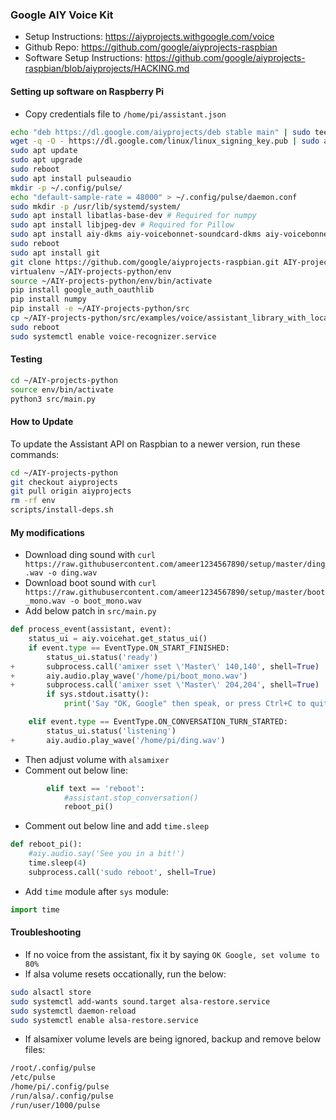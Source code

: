 ### Google AIY Voice Kit
* Setup Instructions: https://aiyprojects.withgoogle.com/voice
* Github Repo: https://github.com/google/aiyprojects-raspbian
* Software Setup Instructions: https://github.com/google/aiyprojects-raspbian/blob/aiyprojects/HACKING.md

#### Setting up software on Raspberry Pi
* Copy credentials file to `/home/pi/assistant.json`
```bash
echo "deb https://dl.google.com/aiyprojects/deb stable main" | sudo tee -a /etc/apt/sources.list.d/aiyprojects.list
wget -q -O - https://dl.google.com/linux/linux_signing_key.pub | sudo apt-key add -
sudo apt update
sudo apt upgrade
sudo reboot
sudo apt install pulseaudio
mkdir -p ~/.config/pulse/
echo "default-sample-rate = 48000" > ~/.config/pulse/daemon.conf
sudo mkdir -p /usr/lib/systemd/system/
sudo apt install libatlas-base-dev # Required for numpy
sudo apt install libjpeg-dev # Required for Pillow
sudo apt install aiy-dkms aiy-voicebonnet-soundcard-dkms aiy-voicebonnet-routes
sudo reboot
sudo apt install git
git clone https://github.com/google/aiyprojects-raspbian.git AIY-projects-python
virtualenv ~/AIY-projects-python/env
source ~/AIY-projects-python/env/bin/activate
pip install google_auth_oauthlib
pip install numpy
pip install -e ~/AIY-projects-python/src
cp ~/AIY-projects-python/src/examples/voice/assistant_library_with_local_commands_demo.py ~/AIY-projects-python/src/main.py
sudo reboot
sudo systemctl enable voice-recognizer.service
```

#### Testing
```bash
cd ~/AIY-projects-python
source env/bin/activate
python3 src/main.py
```

#### How to Update
To update the Assistant API on Raspbian to a newer version, run these commands:
```bash
cd ~/AIY-projects-python
git checkout aiyprojects
git pull origin aiyprojects
rm -rf env
scripts/install-deps.sh
```

#### My modifications
* Download ding sound with `curl https://raw.githubusercontent.com/ameer1234567890/setup/master/ding.wav -o ding.wav`
* Download boot sound with `curl https://raw.githubusercontent.com/ameer1234567890/setup/master/boot_mono.wav -o boot_mono.wav`
* Add below patch in `src/main.py`
```python
def process_event(assistant, event):
    status_ui = aiy.voicehat.get_status_ui()
    if event.type == EventType.ON_START_FINISHED:
        status_ui.status('ready')
+       subprocess.call('amixer sset \'Master\' 140,140', shell=True)
+       aiy.audio.play_wave('/home/pi/boot_mono.wav')
+       subprocess.call('amixer sset \'Master\' 204,204', shell=True)
        if sys.stdout.isatty():
            print('Say "OK, Google" then speak, or press Ctrl+C to quit...')

    elif event.type == EventType.ON_CONVERSATION_TURN_STARTED:
        status_ui.status('listening')
+       aiy.audio.play_wave('/home/pi/ding.wav')
```
* Then adjust volume with `alsamixer`
* Comment out below line:
```python
        elif text == 'reboot':
            #assistant.stop_conversation()
            reboot_pi()
```
* Comment out below line and add `time.sleep`
```python
def reboot_pi():
    #aiy.audio.say('See you in a bit!')
    time.sleep(4)
    subprocess.call('sudo reboot', shell=True)
```
* Add `time` module after `sys` module:
```python
import time
```

#### Troubleshooting
* If no voice from the assistant, fix it by saying `OK Google, set volume to 80%`
* If alsa volume resets occationally, run the below:
```bash
sudo alsactl store
sudo systemctl add-wants sound.target alsa-restore.service
sudo systemctl daemon-reload
sudo systemctl enable alsa-restore.service
```

* If alsamixer volume levels are being ignored, backup and remove below files:
```bash
/root/.config/pulse
/etc/pulse
/home/pi/.config/pulse
/run/alsa/.config/pulse
/run/user/1000/pulse
```

